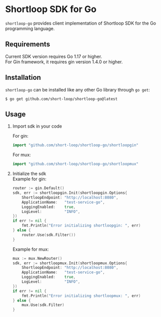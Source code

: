 # Shortloop SDK for Go

`shortloop-go` provides client implementation of Shortloop SDK for the Go programming
language.

## Requirements

Current SDK version requires Go 1.17 or higher.  
For Gin framework, it requires gin version 1.4.0 or higher.

## Installation

`shortloop-go` can be installed like any other Go library through `go get`:

```console
$ go get github.com/short-loop/shortloop-go@latest
```
## Usage

1. Import sdk in your code

    For gin:
    ```Go
    import "github.com/short-loop/shortloop-go/shortloopgin"
    ```
   
    For mux:
    ```Go
    import "github.com/short-loop/shortloop-go/shortloopmux"
    ```

5. Initialize the sdk  
   Example for gin:
    ```Go
    router := gin.Default()
    sdk, err := shortloopgin.Init(shortloopgin.Options{
        ShortloopEndpoint: "http://localhost:8080",
        ApplicationName:   "test-service-go",
        LoggingEnabled:    true,
        LogLevel:          "INFO",
    })
    if err != nil {
        fmt.Println("Error initializing shortloopgin: ", err)
    } else {
        router.Use(sdk.Filter())
    }
    ```
   Example for mux:
    ```Go
    mux := mux.NewRouter()
    sdk, err := shortloopmux.Init(shortloopmux.Options{
        ShortloopEndpoint: "http://localhost:8080",
        ApplicationName:   "test-service-go",
        LoggingEnabled:    true,
        LogLevel:          "INFO",
    })
    if err != nil {
        fmt.Println("Error initializing shortloopmux: ", err)
    } else {
        mux.Use(sdk.Filter)
    }
    ```

